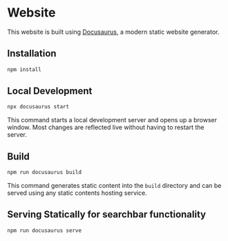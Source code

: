 # Website

This website is built using [Docusaurus](https://docusaurus.io/), a modern static website generator.

## Installation

```bash
npm install
```

## Local Development

```bash
npx docusaurus start
```

This command starts a local development server and opens up a browser window. Most changes are reflected live without having to restart the server.

## Build

```bash
npm run docusaurus build
```

This command generates static content into the `build` directory and can be served using any static contents hosting service.

## Serving Statically for searchbar functionality

```bash
npm run docusaurus serve
```
